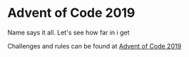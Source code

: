 # Advent of Code 2019
Name says it all. Let's see how far in i get

Challenges and rules can be found at
[Advent of Code 2019](https://adventofcode.com/2019/)
